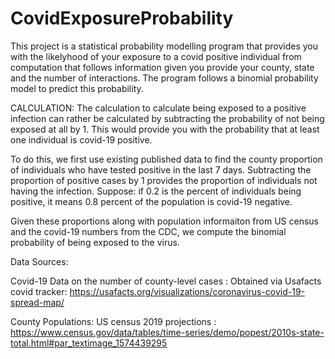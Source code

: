# CovidExposureProbability

This project is a statistical probability modelling program that provides you with the likelyhood of your exposure to a covid positive individual from computation that follows information given you provide your county, state and the number of interactions. The program follows a binomial probability model to predict this probability.

CALCULATION:
The calculation to calculate being exposed to a positive infection can rather be calculated by subtracting the probability of not being exposed at all by 1. This would provide you with the probability that at least one individual is covid-19 positive.

To do this, we first use existing published data to find the county proportion of individuals who have tested positive in the last 7 days. Subtracting the proportion of positive cases by 1 provides the proportion of individuals not having the infection. Suppose: if 0.2 is the percent of individuals being positive, it means 0.8 percent of the population is covid-19 negative.

Given these proportions along with population informaiton from US census and the covid-19 numbers from the CDC, we compute the binomial probability of being exposed to the virus.

Data Sources: 

Covid-19 Data on the number of county-level cases : Obtained via Usafacts covid tracker: https://usafacts.org/visualizations/coronavirus-covid-19-spread-map/

County Populations: US census 2019 projections : https://www.census.gov/data/tables/time-series/demo/popest/2010s-state-total.html#par_textimage_1574439295
